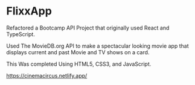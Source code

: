 # FlixxApp
Refactored a Bootcamp API Project that originally used React and TypeScript.

Used The MovieDB.org API to make a spectacular looking movie app that displays current and past Movie and TV shows on a card. 

This Was completed Using HTML5, CSS3, and JavaScript. 

https://cinemacircus.netlify.app/
